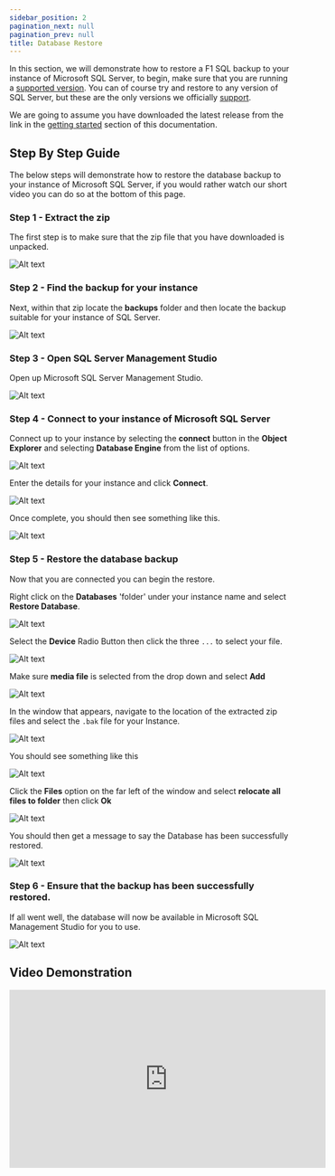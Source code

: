 ```yaml
---
sidebar_position: 2
pagination_next: null
pagination_prev: null
title: Database Restore
---
```


In this section, we will demonstrate how to restore a F1 SQL backup to your instance of Microsoft SQL Server, to begin, make sure that you are running a [supported version](../about/supported-versions). You can of course try and restore to any version of SQL Server, but these are the only versions we officially [support](../about/supported-versions).

We are going to assume you have downloaded the latest release from the link in the [getting started](../getting-started) section of this documentation.

## Step By Step Guide

The below steps will demonstrate how to restore the database backup to your instance of Microsoft SQL Server, if you would rather watch our short video you can do so at the bottom of this page.

### Step 1 - Extract the zip

The first step is to make sure that the zip file that you have downloaded is unpacked. 

![Alt text](../../static/img/database-restore/zip-unpacked.png)

### Step 2 - Find the backup for your instance

Next, within that zip locate the **backups** folder and then locate the backup suitable for your instance of SQL Server.

![Alt text](../../static/img/database-restore/database-list.png)

### Step 3 - Open SQL Server Management Studio

Open up Microsoft SQL Server Management Studio.

![Alt text](../../static/img/database-restore/ssms-not-connected.png)

### Step 4 - Connect to your instance of Microsoft SQL Server

Connect up to your instance by selecting the **connect** button in the **Object Explorer** and selecting **Database Engine** from the list of options.

![Alt text](../../static/img/database-restore/ssms-connection-1.png)

Enter the details for your instance and click **Connect**. 

![Alt text](../../static/img/database-restore/ssms-connection-2.png)

Once complete, you should then see something like this. 

![Alt text](../../static/img/database-restore/ssms-connected.png)

### Step 5 - Restore the database backup

Now that you are connected you can begin the restore.

Right click on the **Databases** 'folder' under your instance name and select **Restore Database**.

![Alt text](../../static/img/database-restore/ssms-restore-db-1.png)

Select the **Device** Radio Button then click the three `...` to select your file.

![Alt text](../../static/img/database-restore/ssms-restore-db-2.png)

Make sure **media file** is selected from the drop down and select **Add**

![Alt text](../../static/img/database-restore/ssms-restore-db-3.png)

In the window that appears, navigate to the location of the extracted zip files and select the `.bak` file for your Instance.

![Alt text](../../static/img/database-restore/ssms-restore-db-4.png)

You should see something like this

![Alt text](../../static/img/database-restore/ssms-restore-db-5.png)

Click the **Files** option on the far left of the window and select **relocate all files to folder** then click **Ok**

![Alt text](../../static/img/database-restore/ssms-restore-db-6.png)

You should then get a message to say the Database has been successfully restored.

![Alt text](../../static/img/database-restore/ssms-restore-db-7.png)

### Step 6 - Ensure that the backup has been successfully restored. 

If all went well, the database will now be available in Microsoft SQL Management Studio for you to use.

![Alt text](../../static/img/database-restore/database-list.png)

## Video Demonstration

<iframe width="560" height="315" src="https://www.youtube.com/embed/g89yXpLzLhs" title="YouTube video player" frameborder="0" allow="accelerometer; autoplay; clipboard-write; encrypted-media; gyroscope; picture-in-picture; web-share" allowfullscreen></iframe>